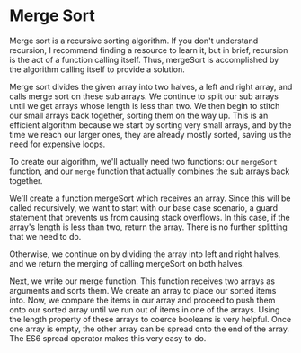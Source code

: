 # Merge Sort

Merge sort is a recursive sorting algorithm. If you don't understand recursion, I recommend finding a resource to learn it, but in brief, recursion is the act of a function calling itself. Thus, mergeSort is accomplished by the algorithm calling itself to provide a solution.

Merge sort divides the given array into two halves, a left and right array, and calls merge sort on these sub arrays. We continue to split our sub arrays until we get arrays whose length is less than two. We then begin to stitch our small arrays back together, sorting them on the way up. This is an efficient algorithm because we start by sorting very small arrays, and by the time we reach our larger ones, they are already mostly sorted, saving us the need for expensive loops.

To create our algorithm, we'll actually need two functions: our `mergeSort` function, and our `merge` function that actually combines the sub arrays back together.

We'll create a function mergeSort which receives an array. Since this will be called recursively, we want to start with our base case scenario, a guard statement that prevents us from causing stack overflows. In this case, if the array's length is less than two, return the array. There is no further splitting that we need to do.

Otherwise, we continue on by dividing the array into left and right halves, and we return the merging of calling mergeSort on both halves.

Next, we write our merge function. This function receives two arrays as arguments and sorts them. We create an array to place our sorted items into. Now, we compare the items in our array and proceed to push them onto our sorted array until we run out of items in one of the arrays. Using the length property of these arrays to coerce booleans is very helpful. Once one array is empty, the other array can be spread onto the end of the array. The ES6 spread operator makes this very easy to do.
